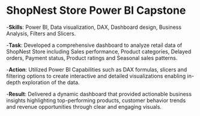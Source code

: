 # ShopNest Store Power BI Capstone

-**Skills**: Power BI, Data visualization, DAX, Dashboard design, Business Analysis, Filters and Slicers.

-**Task**: Developed a comprehensive dashboard to analyze retail data of ShopNest Store including Sales performance, Product categories, Delayed orders, Payment status, Product ratings and Seasonal sales patterns.

-**Action**: Utilized Power BI Capabilities such as DAX formulas, slicers and filtering options to create interactive and detailed visualizations enabling in-depth exploration of the data.

-**Result**: Delivered a dynamic dashboard that provided actionable business insights highlighting top-performing products, customer behavior trends and revenue opportunities through clear and engaging visuals.
